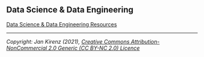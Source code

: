 ## Data Science & Data Engineering

[Data Science &amp; Data Engineering Resources](https://kirenz.github.io/)

---

*Copyright: Jan Kirenz (2021), [Creative Commons Attribution-NonCommercial 2.0 Generic (CC BY-NC 2.0) Licence](https://creativecommons.org/licenses/by-nc/2.0/)*
